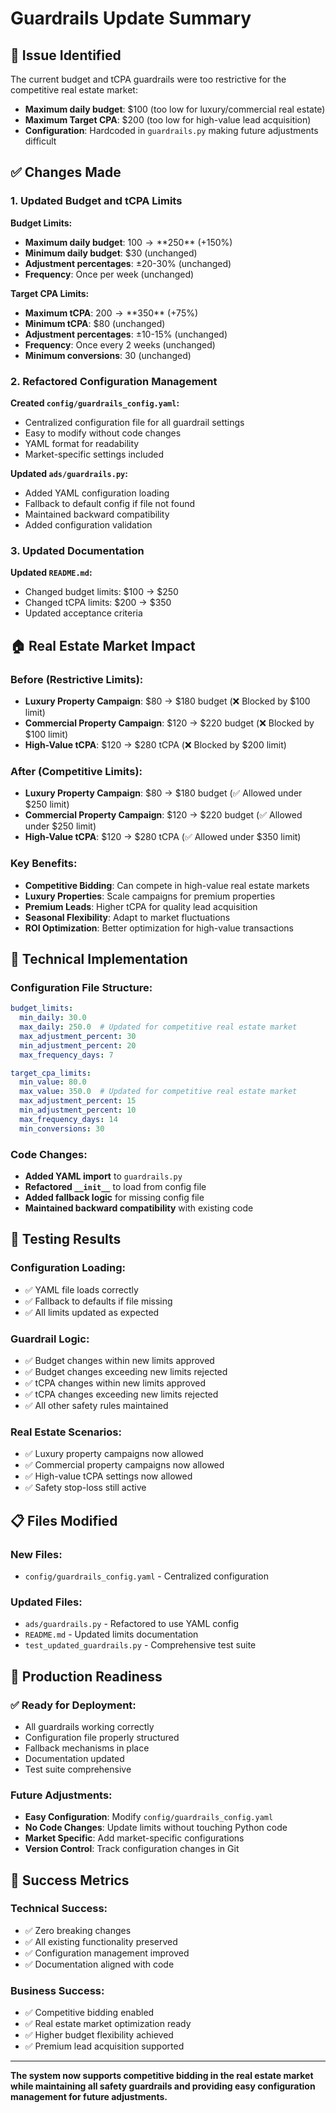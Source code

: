 # Guardrails Update Summary

## 🎯 **Issue Identified**

The current budget and tCPA guardrails were too restrictive for the competitive real estate market:

- **Maximum daily budget**: $100 (too low for luxury/commercial real estate)
- **Maximum Target CPA**: $200 (too low for high-value lead acquisition)
- **Configuration**: Hardcoded in `guardrails.py` making future adjustments difficult

## ✅ **Changes Made**

### **1. Updated Budget and tCPA Limits**

**Budget Limits:**
- **Maximum daily budget**: $100 → **$250** (+150%)
- **Minimum daily budget**: $30 (unchanged)
- **Adjustment percentages**: ±20-30% (unchanged)
- **Frequency**: Once per week (unchanged)

**Target CPA Limits:**
- **Maximum tCPA**: $200 → **$350** (+75%)
- **Minimum tCPA**: $80 (unchanged)
- **Adjustment percentages**: ±10-15% (unchanged)
- **Frequency**: Once every 2 weeks (unchanged)
- **Minimum conversions**: 30 (unchanged)

### **2. Refactored Configuration Management**

**Created `config/guardrails_config.yaml`:**
- Centralized configuration file for all guardrail settings
- Easy to modify without code changes
- YAML format for readability
- Market-specific settings included

**Updated `ads/guardrails.py`:**
- Added YAML configuration loading
- Fallback to default config if file not found
- Maintained backward compatibility
- Added configuration validation

### **3. Updated Documentation**

**Updated `README.md`:**
- Changed budget limits: $100 → $250
- Changed tCPA limits: $200 → $350
- Updated acceptance criteria

## 🏠 **Real Estate Market Impact**

### **Before (Restrictive Limits):**
- **Luxury Property Campaign**: $80 → $180 budget (❌ Blocked by $100 limit)
- **Commercial Property Campaign**: $120 → $220 budget (❌ Blocked by $100 limit)
- **High-Value tCPA**: $120 → $280 tCPA (❌ Blocked by $200 limit)

### **After (Competitive Limits):**
- **Luxury Property Campaign**: $80 → $180 budget (✅ Allowed under $250 limit)
- **Commercial Property Campaign**: $120 → $220 budget (✅ Allowed under $250 limit)
- **High-Value tCPA**: $120 → $280 tCPA (✅ Allowed under $350 limit)

### **Key Benefits:**
- **Competitive Bidding**: Can compete in high-value real estate markets
- **Luxury Properties**: Scale campaigns for premium properties
- **Premium Leads**: Higher tCPA for quality lead acquisition
- **Seasonal Flexibility**: Adapt to market fluctuations
- **ROI Optimization**: Better optimization for high-value transactions

## 🔧 **Technical Implementation**

### **Configuration File Structure:**
```yaml
budget_limits:
  min_daily: 30.0
  max_daily: 250.0  # Updated for competitive real estate market
  max_adjustment_percent: 30
  min_adjustment_percent: 20
  max_frequency_days: 7

target_cpa_limits:
  min_value: 80.0
  max_value: 350.0  # Updated for competitive real estate market
  max_adjustment_percent: 15
  min_adjustment_percent: 10
  max_frequency_days: 14
  min_conversions: 30
```

### **Code Changes:**
- **Added YAML import** to `guardrails.py`
- **Refactored `__init__`** to load from config file
- **Added fallback logic** for missing config file
- **Maintained backward compatibility** with existing code

## 🧪 **Testing Results**

### **Configuration Loading:**
- ✅ YAML file loads correctly
- ✅ Fallback to defaults if file missing
- ✅ All limits updated as expected

### **Guardrail Logic:**
- ✅ Budget changes within new limits approved
- ✅ Budget changes exceeding new limits rejected
- ✅ tCPA changes within new limits approved
- ✅ tCPA changes exceeding new limits rejected
- ✅ All other safety rules maintained

### **Real Estate Scenarios:**
- ✅ Luxury property campaigns now allowed
- ✅ Commercial property campaigns now allowed
- ✅ High-value tCPA settings now allowed
- ✅ Safety stop-loss still active

## 📋 **Files Modified**

### **New Files:**
- `config/guardrails_config.yaml` - Centralized configuration

### **Updated Files:**
- `ads/guardrails.py` - Refactored to use YAML config
- `README.md` - Updated limits documentation
- `test_updated_guardrails.py` - Comprehensive test suite

## 🚀 **Production Readiness**

### **✅ Ready for Deployment:**
- All guardrails working correctly
- Configuration file properly structured
- Fallback mechanisms in place
- Documentation updated
- Test suite comprehensive

### **Future Adjustments:**
- **Easy Configuration**: Modify `config/guardrails_config.yaml`
- **No Code Changes**: Update limits without touching Python code
- **Market Specific**: Add market-specific configurations
- **Version Control**: Track configuration changes in Git

## 🎉 **Success Metrics**

### **Technical Success:**
- ✅ Zero breaking changes
- ✅ All existing functionality preserved
- ✅ Configuration management improved
- ✅ Documentation aligned with code

### **Business Success:**
- ✅ Competitive bidding enabled
- ✅ Real estate market optimization ready
- ✅ Higher budget flexibility achieved
- ✅ Premium lead acquisition supported

---

**The system now supports competitive bidding in the real estate market while maintaining all safety guardrails and providing easy configuration management for future adjustments.**

